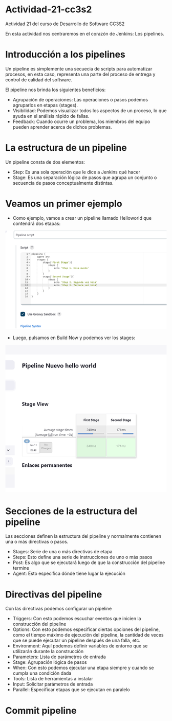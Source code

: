 # Actividad-21-cc3s2
Actividad 21 del curso de Desarrollo de Software CC3S2

En esta actividad nos centraremos en el corazón de Jenkins: Los pipelines.

# Introducción a los pipelines
Un pipeline es simplemente una secuecia de scripts para automatizar procesos, en esta caso, representa una parte del proceso de entrega y control de calidad del software.

El pipeline nos brinda los siguientes beneficios:

- Agrupación de operaciones: Las operaciones o pasos podemos agruparlos en etapas (stages).
- Visibilidad: Podemos visualizar todos los aspectos de un proceso, lo que ayuda en el análisis rápido de fallas.
- Feedback: Cuando ocurre un problema, los miembros del equipo pueden aprender acerca de dichos problemas.

# La estructura de un pipeline
Un pipeline consta de dos elementos:
- Step: Es una sola operación que le dice a Jenkins qué hacer
- Stage: Es una separación lógica de pasos que agrupa un conjunto o secuencia de pasos conceptualmente distintas.

# Veamos un primer ejemplo
- Como ejemplo, vamos a crear un pipeline llamado Helloworld que contendrá dos etapas:

![Alt text](https://raw.githubusercontent.com/ricardoolivaresventura/Actividad-21-cc3s2/main/ac21-helloworld.PNG "")
- Luego, pulsamos en Build Now y podemos ver los stages:

![Alt text](https://raw.githubusercontent.com/ricardoolivaresventura/Actividad-21-cc3s2/main/ac21-helloworld2.PNG "")

# Secciones de la estructura del pipeline
Las secciones definen la estructura del pipeline y normalmente contienen una o más directivas o pasos.
- Stages: Serie de una o más directivas de etapa
- Steps: Esto define una serie de instrucciones de uno o más pasos
- Post: Es algo que se ejecutará luego de que la construcción del pipeline termine
- Agent: Esto especifica dónde tiene lugar la ejecución

# Directivas del pipeline
Con las directivas podemos configurar un pipeline
- Triggers: Con esto podemos escuchar eventos que inicien la construcción del pipeline
- Options: Con esto podemos especificar ciertas opciones del pipeline, como el tiempo máximo de ejecución del pipeline, la cantidad de veces que se puede ejecutar un pipeline después de una falla, etc.
- Environment: Aquí podemos definir variables de entorno que se utilizarán durante la construcción
- Parameters: Lista de parámetros de entrada
- Stage: Agrupación lógica de pasos
- When: Con esto podemos ejecutar una etapa siempre y cuando se cumpla una condición dada
- Tools: Lista de herramientas a instalar
- Input: Solicitar parámetros de entrada
- Parallel: Especificar etapas que se ejecutan en paralelo

# Commit pipeline
